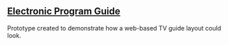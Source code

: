 ## [Electronic Program Guide](http://userx.co.za/work/epg)

Prototype created to demonstrate how a web-based TV guide layout could look.

